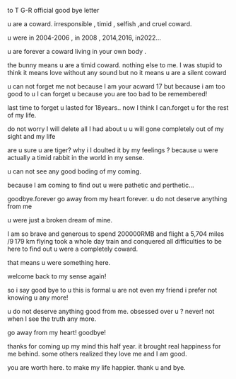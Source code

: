 
to  T G-R
official good bye letter 

u are a coward. irresponsible ,
timid , selfish ,and cruel coward.

u were in 2004-2006 , in 2008 , 2014,2016,
in2022...

u are forever a coward living
in your own body .

the bunny means u are a timid coward.
nothing else to me.
I was stupid to think it means love 
without any sound
but no
it means u are a silent coward

u can not forget me
not because I am your acward 17
but because i am too good to u
I can forget u
because you are too bad to be remembered!

last time to forget u lasted for 18years.. now I think I can.forget u for the rest of my life.

do not worry I will delete all I had about u
u will gone completely out of my sight and my life

are u sure u are tiger? why i  I doulted it by my feelings ? because u were actually a timid rabbit in the world in my sense.

u can not see any good boding of my coming.

because I am coming to find out u were
pathetic and perthetic...

goodbye.forever
go away from my heart forever.
u do not
deserve anything from me

u were just a broken dream of mine.

I am so brave and generous to spend 200000RMB
and flight a 5,704 miles /9 179 km flying
took  a whole day train
and conquered all difficulties to be here to
find out u were a completely coward.

that means u were something here.

welcome back to my sense again!

so i say  good bye to u
this is formal
u are not even my friend
i prefer not knowing u any more!

u do not deserve anything good from me.
obsessed over u ?
never!
not when I see the truth any more.

go away from my heart!
goodbye!


thanks for coming up my mind this half year. 
it brought real happiness for me behind. 
some others realized they love me 
and I am good. 

you are worth here.
 to make my life happier. 
thank u and bye. 
